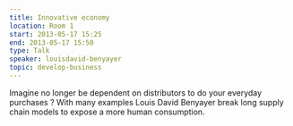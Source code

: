 ```yaml
---
title: Innovative economy
location: Room 1
start: 2013-05-17 15:25
end: 2013-05-17 15:50
type: Talk
speaker: louisdavid-benyayer
topic: develop-business
---
```


Imagine no longer be dependent on distributors to do your everyday purchases ? With many examples Louis David Benyayer break long supply chain models to expose a more human consumption.
